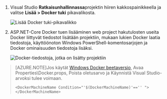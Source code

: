 1. Visual Studio **Ratkaisunhallinnassa**projektin hiiren kakkospainikkeella ja valitse **Lisää > Docker tuki** pikavalikosta.

    ![Lisää Docker tuki-pikavalikko](media/vs-azure-tools-docker-add-docker-support/docker-support-context-menu.png)

1. ASP.NET-Core Docker tuen lisääminen web project hakutulosten useita Docker liittyvät tiedostot lisätään projektiin, mukaan lukien Docker laatia tiedostoja, käyttöönoton Windows PowerShell-komentosarjojen ja Docker ominaisuuden tiedostoja lisäksi. 

    ![Docker-tiedostoja, jotka on lisätty projektiin](media/vs-azure-tools-docker-add-docker-support/docker-files-added.png)
    
> [AZURE.NOTE]Jos käytät [Windows Docker beetaversio](https://beta.docker.com), Avaa Properties\Docker.props, Poista oletusarvo ja Käynnistä Visual Studio-arvoksi tulee voimaan.
> 
> ```
> <DockerMachineName Condition="'$(DockerMachineName)'=='' "></DockerMachineName>
> ```
